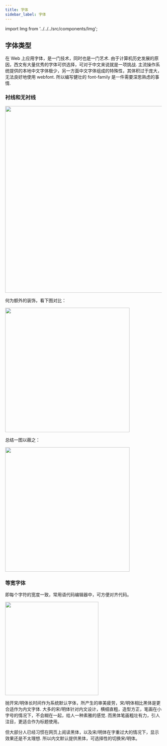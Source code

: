 ```yaml
---
title: 字体
sidebar_label: 字体
---
```


import Img from '../../../src/components/Img';

## 字体类型

在 Web 上应用字体，是一门技术，同时也是一门艺术. 由于计算机历史发展的原因，西文有大量优秀的字体可供选择，可对于中文来说就是一项挑战. 主流操作系统提供的本地中文字体极少，另一方面中文字体组成的特殊性，其体积过于庞大，无法良好地使用 webfont. 所以编写健壮的 font-family 是一件需要深思熟虑的事情.

### 衬线和无衬线

<Img width="600" align="center" src='https://cosmos-x.oss-cn-hangzhou.aliyuncs.com/CGcoCe.png'/>

何为额外的装饰，看下图对比：

<Img width="400" align="center" src='https://cosmos-x.oss-cn-hangzhou.aliyuncs.com/3IhQIU.jpg'/>

总结一图以蔽之：

<Img width="400" align="center" legend="图：左图为衬线字体，右图为非衬线字体" src='https://cosmos-x.oss-cn-hangzhou.aliyuncs.com/KTxEta.jpg'/>

### 等宽字体

即每个字符的宽度一致，常用语代码编辑器中，可方便对齐代码。

<Img width="300" align="center" src='https://cosmos-x.oss-cn-hangzhou.aliyuncs.com/0S1WpF.jpg'/>

抛开宋/明体长时间作为系统默认字体，所产生的审美疲劳，宋/明体相比黑体是更合适作为内文字体. 大多的宋/明体针对内文设计，横细直粗，造型方正，笔画在小字号的情况下，不会糊在一起，给人一种素雅的感觉. 而黑体笔画粗壮有力，引人注目，更适合作为标题使用。

但大部分人已经习惯在网页上阅读黑体，以及宋/明体在字重过大的情况下，显示效果还是不太理想. 所以内文默认提供黑体，可选择性的切换宋/明体。
